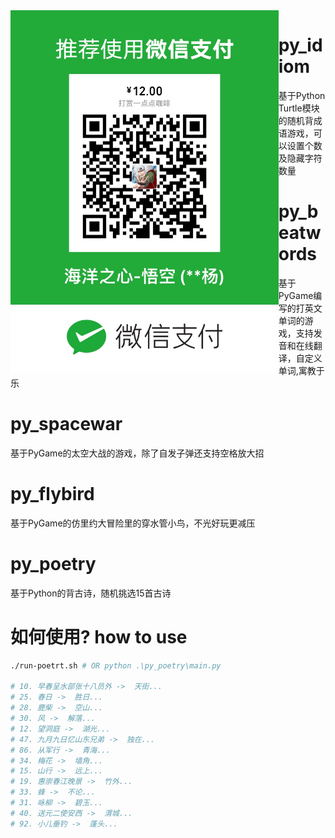 <img alt="这些游戏寓教于乐,感觉不错就打赏一杯咖啡吧" src="https://github.com/shaohaiyang/easyPython/blob/master/weixin_pay.jpeg" align="left" height="580">

# py_idiom
基于Python Turtle模块的随机背成语游戏，可以设置个数及隐藏字符数量

# py_beatwords
基于PyGame编写的打英文单词的游戏，支持发音和在线翻译，自定义单词,寓教于乐

# py_spacewar
基于PyGame的太空大战的游戏，除了自发子弹还支持空格放大招

# py_flybird
基于PyGame的仿里约大冒险里的穿水管小鸟，不光好玩更减压

# py_poetry
基于Python的背古诗，随机挑选15首古诗

# 如何使用? how to use
```bash
./run-poetrt.sh # OR python .\py_poetry\main.py

# 10. 早春呈水部张十八员外 ->  天街...
# 25. 春日 ->  胜日...
# 28. 鹿柴 ->  空山...
# 30. 风 ->  解落...
# 12. 望洞庭 ->  湖光...
# 47. 九月九日忆山东兄弟 ->  独在...
# 86. 从军行 ->  青海...
# 34. 梅花 ->  墙角...
# 15. 山行 ->  远上...
# 19. 惠崇春江晚景 ->  竹外...
# 33. 蜂 ->  不论...
# 31. 咏柳 ->  碧玉...
# 40. 送元二使安西 ->  渭城...
# 92. 小儿垂钓 ->  蓬头...
```
